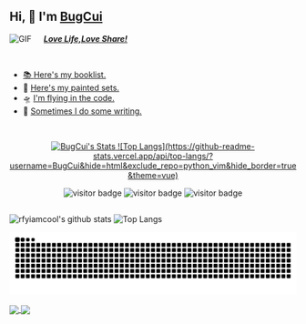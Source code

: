 ## Hi, 👋  I'm <a href="https://github.com/BugCui" target="_blank">BugCui 

<img align="left" alt="GIF" src="https://media.giphy.com/media/LnQjpWaON8nhr21vNW/giphy.gif" width="60" title="Say HI"> <em><b>Love Life,Love Share!</b></em>

<br>
  
  * 📚 [ Here's my booklist.](https://github.com/BugCui/read-think-write/blob/main/booklist/booklist.md) 
  * 🎨 [ Here's my painted sets.](https://github.com/BugCui/handPained)
  * 🛸 [ I'm flying in the code.](https://github.com/BugCui/springboot-study)
  * 📝 [ Sometimes I do some writing.](https://github.com/BugCui/read-think-write)
  
<br>
<p align="center">
  <a href="https://github.com/BugCui" class="rich-diff-level-one">
    <img src="https://github-readme-stats.vercel.app/api?username=BugCui&hide=html&exclude_repo=python_vim&hide_border=true&theme=vue" alt="BugCui's Stats" >
    ![Top Langs](https://github-readme-stats.vercel.app/api/top-langs/?username=BugCui&hide=html&exclude_repo=python_vim&hide_border=true&theme=vue)
  </a>
</p>
  
  
<p align="center">
  <img src="https://visitor-badge.laobi.icu/badge?page_id=BugCui" alt="visitor badge" /> 
  <img src="https://img.shields.io/badge/JAVA-1.8+-green.svg" alt="visitor badge" /> 
  <img src="https://img.shields.io/github/followers/BugCui?style=social" alt="visitor badge" /> 
</p>
  
<h2></h2>

  
 
![rfyiamcool's github stats](https://github-readme-stats.vercel.app/api?username=rfyiamcool&show_icons=true&count_private=true&line_height=40&hide_border=true&theme=vue)
![Top Langs](https://github-readme-stats.vercel.app/api/top-langs/?username=rfyiamcool&hide=html&exclude_repo=python_vim&hide_border=true&theme=vue)

![github contribution grid snake animation](https://raw.githubusercontent.com/rfyiamcool/rfyiamcool/output/github-contribution-grid-snake.svg)

<a href="https://github.com/rfyiamcool/go-tracer">
  <img align="center" src="https://github-readme-stats.vercel.app/api/pin/?username=rfyiamcool&repo=go-tracer&theme=buefy" />
</a>
<a href="https://github.com/rfyiamcool/go-netflow">
  <img align="center" src="https://github-readme-stats.vercel.app/api/pin/?username=rfyiamcool&repo=go-netflow&theme=buefy" />
</a>
